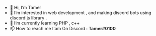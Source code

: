 - 👋 Hi, I’m Tamer
- 👀 I’m interested in web development , and making discord bots using discord.js library .
- 🌱 I’m currently learning PHP , c++
- 📫 How to reach me I'am On Discord : **Tamer#0100**

<!---
OldTamer/OldTamer is a ✨ special ✨ repository because its `README.md` (this file) appears on your GitHub profile.
You can click the Preview link to take a look at your changes.
--->

